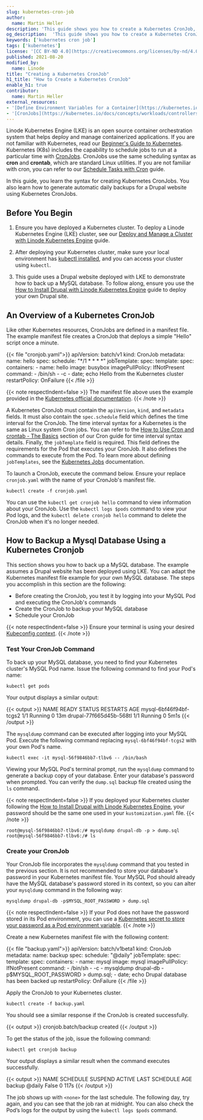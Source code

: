 ```yaml
---
slug: kubernetes-cron-job
author:
  name: Martin Heller
description: 'This guide shows you how to create a Kubernetes CronJob, which you can use to automate and schedule various types of tasks on your Kubernetes clusters.'
og_description:  'This guide shows you how to create a Kubernetes CronJob, which you can use to automate and schedule various types of tasks on your Kubernetes clusters.'
keywords: ['kubernetes cron job']
tags: ['kubernetes']
license: '[CC BY-ND 4.0](https://creativecommons.org/licenses/by-nd/4.0)'
published: 2021-08-20
modified_by:
  name: Linode
title: "Creating a Kubernetes CronJob"
h1_title: "How to Create a Kubernetes CronJob"
enable_h1: true
contributor:
  name: Martin Heller
external_resources:
- '[Define Environment Variables for a Container](https://kubernetes.io/docs/tasks/inject-data-application/define-environment-variable-container/)'
- '[CronJobs](https://kubernetes.io/docs/concepts/workloads/controllers/cron-jobs/)'
---
```


Linode Kubernetes Engine (LKE) is an open source container orchestration system that helps deploy and manage containerized applications. If you are not familiar with Kubernetes, read our [Beginner's Guide to Kubernetes](/docs/guides/beginners-guide-to-kubernetes-part-1-introduction/). Kubernetes (K8s) includes the capability to schedule jobs to run at a particular time with [CronJobs](https://kubernetes.io/docs/concepts/workloads/controllers/cron-jobs/). CronJobs use the same scheduling syntax as **cron** and **crontab**, which are standard Linux utilities. If you are not familiar with cron, you can refer to our [Schedule Tasks with Cron](/docs/guides/schedule-tasks-with-cron/) guide.

In this guide, you learn the syntax for creating Kubernetes CronJobs. You also learn how to generate automatic daily backups for a Drupal website using Kubernetes CronJobs.

## Before You Begin

1. Ensure you have deployed a Kubernetes cluster. To deploy a Linode Kubernetes Engine (LKE) cluster, see our [Deploy and Manage a Cluster with Linode Kubernetes Engine](/docs/guides/deploy-and-manage-a-cluster-with-linode-kubernetes-engine-a-tutorial/) guide.

1. After deploying your Kubernetes cluster, make sure your local environment has [kubectl installed](/docs/guides/deploy-and-manage-a-cluster-with-linode-kubernetes-engine-a-tutorial/#install-kubectl), and you can access your cluster using `kubectl`.

1. This guide uses a Drupal website deployed with LKE to demonstrate how to back up a MySQL database. To follow along, ensure you use the [How to Install Drupal with Linode Kubernetes Engine](/docs/guides/how-to-install-drupal-with-linode-kubernetes-engine/) guide to deploy your own Drupal site.

## An Overview of a Kubernetes CronJob

Like other Kubernetes resources, CronJobs are defined in a manifest file. The example manifest file creates a CronJob that deploys a simple "Hello" script once a minute.

{{< file "cronjob.yaml">}}
apiVersion: batch/v1
kind: CronJob
metadata:
  name: hello
spec:
  schedule: "*/1 * * * *"
  jobTemplate:
    spec:
      template:
        spec:
          containers:
          - name: hello
            image: busybox
            imagePullPolicy: IfNotPresent
            command:
            - /bin/sh
            - -c
            - date; echo Hello from the Kubernetes cluster
          restartPolicy: OnFailure
{{< /file >}}

{{< note respectIndent=false >}}
The manifest file above uses the example provided in the [Kubernetes official documentation](https://kubernetes.io/docs/concepts/workloads/controllers/cron-jobs/#example).
{{< /note >}}

A Kubernetes CronJob must contain the `apiVersion`, `kind`, and `metadata` fields. It must also contain the `spec.schedule` field which defines the time interval for the CronJob. The time interval syntax for a Kubernetes is the same as Linux system Cron jobs. You can refer to the [How to Use Cron and crontab - The Basics](/docs/guides/schedule-tasks-with-cron/#how-to-use-cron-and-crontab---the-basics) section of our Cron guide for time interval syntax details. Finally, the `jobTemplate` field is required. This field defines the requirements for the Pod that executes your CronJob. It also defines the commands to execute from the Pod. To learn more about defining `jobTemplates`, see the [Kubernetes Jobs](https://kubernetes.io/docs/concepts/workloads/controllers/job/) documentation.

To launch a CronJob, execute the command below. Ensure your replace `cronjob.yaml` with the name of your CronJob's manifest file.

    kubectl create -f cronjob.yaml

You can use the `kubectl get cronjob hello` command to view information about your CronJob. Use the `kubectl logs $pods` command to view your Pod logs, and the `kubectl delete cronjob hello` command to delete the CronJob when it's no longer needed.

## How to Backup a Mysql Database Using a Kubernetes Cronjob

This section shows you how to back up a MySQL database. The example assumes a Drupal website has been deployed using LKE. You can adapt the Kubernetes manifest file example for your own MySQL database. The steps you accomplish in this section are the following:

- Before creating the CronJob, you test it by logging into your MySQL Pod and executing the CronJob's commands
- Create the CronJob to backup your MySQL database
- Schedule your CronJob

{{< note respectIndent=false >}}
Ensure your terminal is using your desired [Kubeconfig context](/docs/guides/deploy-and-manage-a-cluster-with-linode-kubernetes-engine-a-tutorial/#persist-the-kubeconfig-context).
{{< /note >}}

### Test Your CronJob Command

To back up your MySQL database, you need to find your Kubernetes cluster's MySQL Pod name. Issue the following command to find your Pod's name:

    kubectl get pods

Your output displays a similar output:

{{< output >}}
NAME                      READY   STATUS    RESTARTS   AGE
mysql-6bf46f94bf-tcgs2    1/1     Running   0          13m
drupal-77f665d45b-568tl   1/1     Running   0          5m1s
{{< /output >}}

The `mysqldump` command can be executed after logging into your MySQL Pod. Execute the following command replacing `mysql-6bf46f94bf-tcgs2` with your own Pod's name.

    kubectl exec -it mysql-56f9846bb7-tlbv6 -- /bin/bash

Viewing your MySQL Pod's terminal prompt, run the `mysqldump` command to generate a backup copy of your database. Enter your database's password when prompted. You can verify the `dump.sql` backup file created using the `ls` command.

{{< note respectIndent=false >}}
If you deployed your Kubernetes cluster following the [How to Install Drupal with Linode Kubernetes Engine](/docs/guides/how-to-install-drupal-with-linode-kubernetes-engine/), your password should be the same one used in your `kustomization.yaml` file.
{{< /note >}}

    root@mysql-56f9846bb7-tlbv6:/# mysqldump drupal-db -p > dump.sql
    root@mysql-56f9846bb7-tlbv6:/# ls

### Create your CronJob

Your CronJob file incorporates the `mysqldump` command that you tested in the previous section. It is not recommended to store your database's password in your Kubernetes manifest file. Your MySQL Pod should already have the MySQL database's password stored in its context, so you can alter your `mysqldump` command in the following way:

    mysqldump drupal-db -p$MYSQL_ROOT_PASSWORD > dump.sql

{{< note respectIndent=false >}}
If your Pod does not have the password stored in its Pod environment, you can use a [Kubernetes secret to store your password as a Pod environment variable](https://kubernetes.io/docs/tasks/inject-data-application/define-environment-variable-container/).
{{< /note >}}

Create a new Kubernetes manifest file with the following content:

{{< file "backup.yaml">}}
apiVersion: batch/v1beta1
kind: CronJob
metadata:
  name: backup
spec:
  schedule: "@daily"
  jobTemplate:
    spec:
      template:
        spec:
          containers:
          - name: mysql
            image: mysql
            imagePullPolicy: IfNotPresent
            command:
            - /bin/sh
            - -c
            - mysqldump drupal-db -p$MYSQL_ROOT_PASSWORD > dump.sql;
            - date; echo Drupal database has been backed up
          restartPolicy: OnFailure
{{< /file >}}

Apply the CronJob to your Kubernetes cluster.

    kubectl create -f backup.yaml

You should see a similar response if the CronJob is created successfully.

{{< output >}}
cronjob.batch/backup created
{{< /output >}}

To get the status of the job, issue the following command:

    kubectl get cronjob backup

Your output displays a similar result when the command executes successfully.

{{< output >}}
NAME     SCHEDULE   SUSPEND   ACTIVE   LAST SCHEDULE   AGE
backup   @daily     False     0        <none>          117s
{{< /output >}}

The job shows up with `<none>` for the last schedule. The following day, try again, and you can see that the job ran at midnight. You can also check the Pod’s logs for the output by using the `kubectl logs $pods` command.
